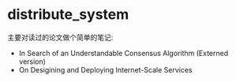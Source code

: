 # distribute_system

主要对读过的论文做个简单的笔记:

* In Search of an Understandable Consensus Algorithm (Externed version)
* On Desigining and Deploying Internet-Scale Services

